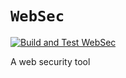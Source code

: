 # `WebSec`

[![Build and Test WebSec](https://github.com/stefanalfbo/WebSec/actions/workflows/dotnet.yml/badge.svg)](https://github.com/stefanalfbo/WebSec/actions/workflows/dotnet.yml)

A web security tool

